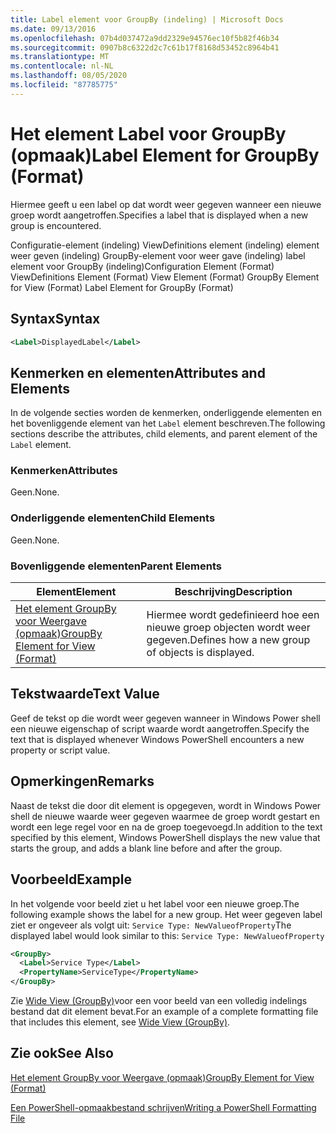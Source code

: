 ```yaml
---
title: Label element voor GroupBy (indeling) | Microsoft Docs
ms.date: 09/13/2016
ms.openlocfilehash: 07b4d037472a9dd2329e94576ec10f5b82f46b34
ms.sourcegitcommit: 0907b8c6322d2c7c61b17f8168d53452c8964b41
ms.translationtype: MT
ms.contentlocale: nl-NL
ms.lasthandoff: 08/05/2020
ms.locfileid: "87785775"
---
```

# <a name="label-element-for-groupby-format"></a><span data-ttu-id="70024-102">Het element Label voor GroupBy (opmaak)</span><span class="sxs-lookup"><span data-stu-id="70024-102">Label Element for GroupBy (Format)</span></span>

<span data-ttu-id="70024-103">Hiermee geeft u een label op dat wordt weer gegeven wanneer een nieuwe groep wordt aangetroffen.</span><span class="sxs-lookup"><span data-stu-id="70024-103">Specifies a label that is displayed when a new group is encountered.</span></span>

<span data-ttu-id="70024-104">Configuratie-element (indeling) ViewDefinitions element (indeling) element weer geven (indeling) GroupBy-element voor weer gave (indeling) label element voor GroupBy (indeling)</span><span class="sxs-lookup"><span data-stu-id="70024-104">Configuration Element (Format) ViewDefinitions Element (Format) View Element (Format) GroupBy Element for View (Format) Label Element for GroupBy (Format)</span></span>

## <a name="syntax"></a><span data-ttu-id="70024-105">Syntax</span><span class="sxs-lookup"><span data-stu-id="70024-105">Syntax</span></span>

```xml
<Label>DisplayedLabel</Label>
```

## <a name="attributes-and-elements"></a><span data-ttu-id="70024-106">Kenmerken en elementen</span><span class="sxs-lookup"><span data-stu-id="70024-106">Attributes and Elements</span></span>

<span data-ttu-id="70024-107">In de volgende secties worden de kenmerken, onderliggende elementen en het bovenliggende element van het `Label` element beschreven.</span><span class="sxs-lookup"><span data-stu-id="70024-107">The following sections describe the attributes, child elements, and parent element of the `Label` element.</span></span>

### <a name="attributes"></a><span data-ttu-id="70024-108">Kenmerken</span><span class="sxs-lookup"><span data-stu-id="70024-108">Attributes</span></span>

<span data-ttu-id="70024-109">Geen.</span><span class="sxs-lookup"><span data-stu-id="70024-109">None.</span></span>

### <a name="child-elements"></a><span data-ttu-id="70024-110">Onderliggende elementen</span><span class="sxs-lookup"><span data-stu-id="70024-110">Child Elements</span></span>

<span data-ttu-id="70024-111">Geen.</span><span class="sxs-lookup"><span data-stu-id="70024-111">None.</span></span>

### <a name="parent-elements"></a><span data-ttu-id="70024-112">Bovenliggende elementen</span><span class="sxs-lookup"><span data-stu-id="70024-112">Parent Elements</span></span>

|<span data-ttu-id="70024-113">Element</span><span class="sxs-lookup"><span data-stu-id="70024-113">Element</span></span>|<span data-ttu-id="70024-114">Beschrijving</span><span class="sxs-lookup"><span data-stu-id="70024-114">Description</span></span>|
|-------------|-----------------|
|[<span data-ttu-id="70024-115">Het element GroupBy voor Weergave (opmaak)</span><span class="sxs-lookup"><span data-stu-id="70024-115">GroupBy Element for View (Format)</span></span>](./groupby-element-for-view-format.md)|<span data-ttu-id="70024-116">Hiermee wordt gedefinieerd hoe een nieuwe groep objecten wordt weer gegeven.</span><span class="sxs-lookup"><span data-stu-id="70024-116">Defines how a new group of objects is displayed.</span></span>|

## <a name="text-value"></a><span data-ttu-id="70024-117">Tekstwaarde</span><span class="sxs-lookup"><span data-stu-id="70024-117">Text Value</span></span>

<span data-ttu-id="70024-118">Geef de tekst op die wordt weer gegeven wanneer in Windows Power shell een nieuwe eigenschap of script waarde wordt aangetroffen.</span><span class="sxs-lookup"><span data-stu-id="70024-118">Specify the text that is displayed whenever Windows PowerShell encounters a new property or script value.</span></span>

## <a name="remarks"></a><span data-ttu-id="70024-119">Opmerkingen</span><span class="sxs-lookup"><span data-stu-id="70024-119">Remarks</span></span>

<span data-ttu-id="70024-120">Naast de tekst die door dit element is opgegeven, wordt in Windows Power shell de nieuwe waarde weer gegeven waarmee de groep wordt gestart en wordt een lege regel voor en na de groep toegevoegd.</span><span class="sxs-lookup"><span data-stu-id="70024-120">In addition to the text specified by this element, Windows PowerShell displays the new value that starts the group, and adds a blank line before and after the group.</span></span>

## <a name="example"></a><span data-ttu-id="70024-121">Voorbeeld</span><span class="sxs-lookup"><span data-stu-id="70024-121">Example</span></span>

<span data-ttu-id="70024-122">In het volgende voor beeld ziet u het label voor een nieuwe groep.</span><span class="sxs-lookup"><span data-stu-id="70024-122">The following example shows the label for a new group.</span></span> <span data-ttu-id="70024-123">Het weer gegeven label ziet er ongeveer als volgt uit: `Service Type: NewValueofProperty`</span><span class="sxs-lookup"><span data-stu-id="70024-123">The displayed label would look similar to this: `Service Type: NewValueofProperty`</span></span>

```xml
<GroupBy>
  <Label>Service Type</Label>
  <PropertyName>ServiceType</PropertyName>
</GroupBy>

```

<span data-ttu-id="70024-124">Zie [Wide View (GroupBy)](./wide-view-groupby.md)voor een voor beeld van een volledig indelings bestand dat dit element bevat.</span><span class="sxs-lookup"><span data-stu-id="70024-124">For an example of a complete formatting file that includes this element, see [Wide View (GroupBy)](./wide-view-groupby.md).</span></span>

## <a name="see-also"></a><span data-ttu-id="70024-125">Zie ook</span><span class="sxs-lookup"><span data-stu-id="70024-125">See Also</span></span>

[<span data-ttu-id="70024-126">Het element GroupBy voor Weergave (opmaak)</span><span class="sxs-lookup"><span data-stu-id="70024-126">GroupBy Element for View (Format)</span></span>](./groupby-element-for-view-format.md)

[<span data-ttu-id="70024-127">Een PowerShell-opmaakbestand schrijven</span><span class="sxs-lookup"><span data-stu-id="70024-127">Writing a PowerShell Formatting File</span></span>](./writing-a-powershell-formatting-file.md)
